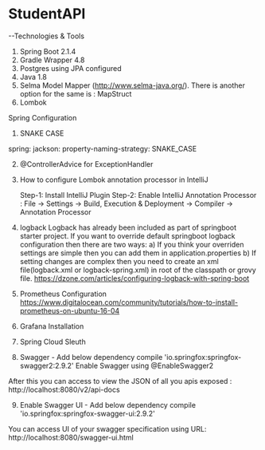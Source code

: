 # StudentAPI


--Technologies & Tools
1. Spring Boot 2.1.4
2. Gradle Wrapper 4.8
3. Postgres using JPA configured
4. Java 1.8
5. Selma Model Mapper (http://www.selma-java.org/). There is another option for the same is : MapStruct
6. Lombok


Spring Configuration

1. SNAKE CASE

spring:
    jackson:
      property-naming-strategy: SNAKE_CASE

2. @ControllerAdvice for ExceptionHandler

3. How to configure Lombok annotation processor in IntelliJ

    Step-1: Install IntelliJ Plugin
    Step-2: Enable IntelliJ Annotation Processor : File -> Settings -> Build, Execution & Deployment -> Compiler -> Annotation Processor

4. logback
    Logback has already been included as part of springboot starter project. If you want to override default springboot logback configuration then there are two ways:
    a) If you think your overriden settings are simple then you can add them in application.properties
    b) If setting changes are complex then you need to create an xml file(logback.xml or logback-spring.xml) in root of the classpath or grovy file.
    https://dzone.com/articles/configuring-logback-with-spring-boot

5. Prometheus Configuration
    https://www.digitalocean.com/community/tutorials/how-to-install-prometheus-on-ubuntu-16-04

6. Grafana Installation
7. Spring Cloud Sleuth

8. Swagger  - Add below dependency
    compile 'io.springfox:springfox-swagger2:2.9.2'
    Enable Swagger using @EnableSwagger2

After this you can access to view the JSON of all you apis exposed : http://localhost:8080/v2/api-docs

9. Enable Swagger UI - Add below dependency
    compile 'io.springfox:springfox-swagger-ui:2.9.2'

You can access UI of your swagger specification using URL: http://localhost:8080/swagger-ui.html